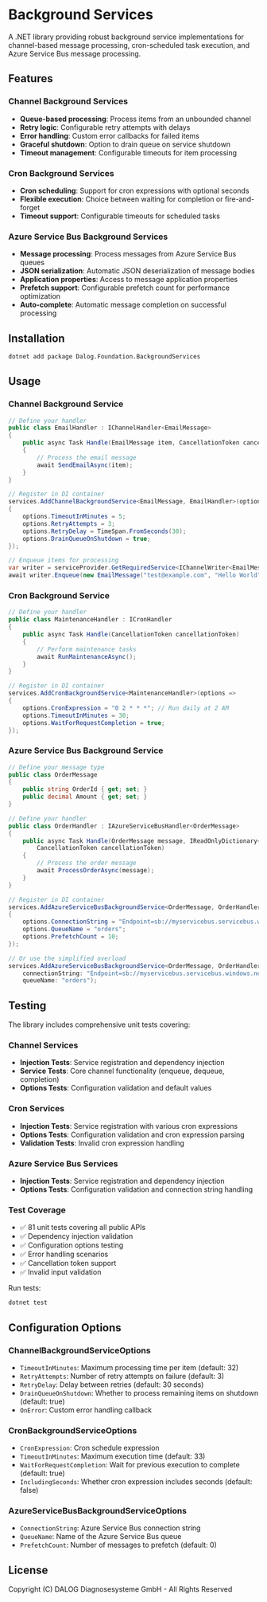 # Background Services

A .NET library providing robust background service implementations for channel-based message processing, cron-scheduled task execution, and Azure Service Bus message processing.

## Features

### Channel Background Services

- **Queue-based processing**: Process items from an unbounded channel
- **Retry logic**: Configurable retry attempts with delays
- **Error handling**: Custom error callbacks for failed items
- **Graceful shutdown**: Option to drain queue on service shutdown
- **Timeout management**: Configurable timeouts for item processing

### Cron Background Services

- **Cron scheduling**: Support for cron expressions with optional seconds
- **Flexible execution**: Choice between waiting for completion or fire-and-forget
- **Timeout support**: Configurable timeouts for scheduled tasks

### Azure Service Bus Background Services

- **Message processing**: Process messages from Azure Service Bus queues
- **JSON serialization**: Automatic JSON deserialization of message bodies
- **Application properties**: Access to message application properties
- **Prefetch support**: Configurable prefetch count for performance optimization
- **Auto-complete**: Automatic message completion on successful processing

## Installation

```bash
dotnet add package Dalog.Foundation.BackgroundServices
```

## Usage

### Channel Background Service

```csharp
// Define your handler
public class EmailHandler : IChannelHandler<EmailMessage>
{
    public async Task Handle(EmailMessage item, CancellationToken cancellationToken)
    {
        // Process the email message
        await SendEmailAsync(item);
    }
}

// Register in DI container
services.AddChannelBackgroundService<EmailMessage, EmailHandler>(options =>
{
    options.TimeoutInMinutes = 5;
    options.RetryAttempts = 3;
    options.RetryDelay = TimeSpan.FromSeconds(30);
    options.DrainQueueOnShutdown = true;
});

// Enqueue items for processing
var writer = serviceProvider.GetRequiredService<IChannelWriter<EmailMessage>>();
await writer.Enqueue(new EmailMessage("test@example.com", "Hello World"));
```

### Cron Background Service

```csharp
// Define your handler
public class MaintenanceHandler : ICronHandler
{
    public async Task Handle(CancellationToken cancellationToken)
    {
        // Perform maintenance tasks
        await RunMaintenanceAsync();
    }
}

// Register in DI container
services.AddCronBackgroundService<MaintenanceHandler>(options =>
{
    options.CronExpression = "0 2 * * *"; // Run daily at 2 AM
    options.TimeoutInMinutes = 30;
    options.WaitForRequestCompletion = true;
});
```

### Azure Service Bus Background Service

```csharp
// Define your message type
public class OrderMessage
{
    public string OrderId { get; set; }
    public decimal Amount { get; set; }
}

// Define your handler
public class OrderHandler : IAzureServiceBusHandler<OrderMessage>
{
    public async Task Handle(OrderMessage message, IReadOnlyDictionary<string, object> applicationProperties, 
        CancellationToken cancellationToken)
    {
        // Process the order message
        await ProcessOrderAsync(message);
    }
}

// Register in DI container
services.AddAzureServiceBusBackgroundService<OrderMessage, OrderHandler>(options =>
{
    options.ConnectionString = "Endpoint=sb://myservicebus.servicebus.windows.net/;SharedAccessKeyName=RootManageSharedAccessKey;SharedAccessKey=...";
    options.QueueName = "orders";
    options.PrefetchCount = 10;
});

// Or use the simplified overload
services.AddAzureServiceBusBackgroundService<OrderMessage, OrderHandler>(
    connectionString: "Endpoint=sb://myservicebus.servicebus.windows.net/;...",
    queueName: "orders");
```

## Testing

The library includes comprehensive unit tests covering:

### Channel Services

- **Injection Tests**: Service registration and dependency injection
- **Service Tests**: Core channel functionality (enqueue, dequeue, completion)
- **Options Tests**: Configuration validation and default values

### Cron Services

- **Injection Tests**: Service registration with various cron expressions
- **Options Tests**: Configuration validation and cron expression parsing
- **Validation Tests**: Invalid cron expression handling

### Azure Service Bus Services

- **Injection Tests**: Service registration and dependency injection
- **Options Tests**: Configuration validation and connection string handling

### Test Coverage

- ✅ 81 unit tests covering all public APIs
- ✅ Dependency injection validation
- ✅ Configuration options testing
- ✅ Error handling scenarios
- ✅ Cancellation token support
- ✅ Invalid input validation

Run tests:

```bash
dotnet test
```

## Configuration Options

### ChannelBackgroundServiceOptions

- `TimeoutInMinutes`: Maximum processing time per item (default: 32)
- `RetryAttempts`: Number of retry attempts on failure (default: 3)
- `RetryDelay`: Delay between retries (default: 30 seconds)
- `DrainQueueOnShutdown`: Whether to process remaining items on shutdown (default: true)
- `OnError`: Custom error handling callback

### CronBackgroundServiceOptions

- `CronExpression`: Cron schedule expression
- `TimeoutInMinutes`: Maximum execution time (default: 33)
- `WaitForRequestCompletion`: Wait for previous execution to complete (default: true)
- `IncludingSeconds`: Whether cron expression includes seconds (default: false)

### AzureServiceBusBackgroundServiceOptions

- `ConnectionString`: Azure Service Bus connection string
- `QueueName`: Name of the Azure Service Bus queue
- `PrefetchCount`: Number of messages to prefetch (default: 0)

## License

Copyright (C) DALOG Diagnosesysteme GmbH - All Rights Reserved